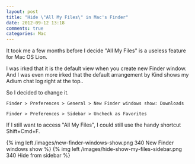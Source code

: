 ```yaml
---
layout: post
title: "Hide \"All My Files\" in Mac's Finder"
date: 2012-09-12 13:18
comments: true
categories: Mac
---
```


It took me a few months before I decide "All My Files" is a useless feature for Mac OS Lion. 

I was irked that it is the default view when you create new Finder window. And I was even more irked that the default arrangement by Kind shows my Adium chat log right at the top..

<!-- more -->

So I decided to change it.

	Finder > Preferences > General > New Finder windows show: Downloads

	Finder > Preferences > Sidebar > Uncheck as Favorites

If I still want to access "All My Files", I could still use the handy shortcut Shift+Cmd+F.  

{% img left /images/new-finder-windows-show.png 340 New Finder windows show %} {% img left /images/hide-show-my-files-sidebar.png 340 Hide from sidebar %}
